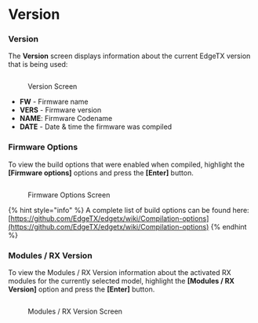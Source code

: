 # Version

### Version

The **Version** screen displays information about the current EdgeTX version that is being used:

<figure><img src="/.gitbook/assets/bwversion1.png" alt=""><figcaption><p>Version Screen</p></figcaption></figure>

* **FW** - Firmware name
* **VERS** - Firmware version
* **NAME**: Firmware Codename
* **DATE** - Date & time the firmware was compiled

### Firmware Options&#x20;

To view the build options that were enabled when compiled, highlight the **\[Firmware options]** options and press the **\[Enter]** button.

<figure><img src="/.gitbook/assets/bwversion2.png" alt=""><figcaption><p>Firmware Options Screen</p></figcaption></figure>

{% hint style="info" %}
A complete list of build options can be found here: [https://github.com/EdgeTX/edgetx/wiki/Compilation-options](https://github.com/EdgeTX/edgetx/wiki/Compilation-options)
{% endhint %}

### **Modules / RX Version**

To view the Modules / RX Version information about the activated RX modules for the currently selected model, highlight the **\[Modules / RX Version]** option and press the **\[Enter]** button.

<figure><img src="/.gitbook/assets/bwview3.png" alt=""><figcaption><p>Modules / RX Version Screen</p></figcaption></figure>

